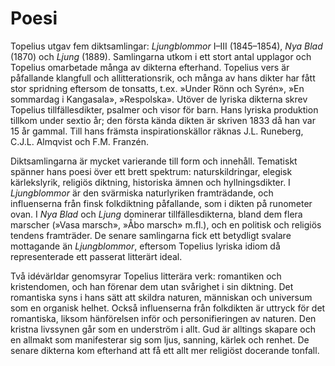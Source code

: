 # Poesi

Topelius utgav fem diktsamlingar: *Ljungblommor* I–III (1845–1854), *Nya Blad* (1870) och *Ljung* (1889). Samlingarna utkom i ett stort antal upplagor och Topelius omarbetade många av dikterna efterhand. Topelius vers är påfallande klangfull och allitterationsrik, och många av hans dikter har fått stor spridning eftersom de tonsatts, t.ex. »Under Rönn och Syrén», »En sommardag i Kangasala», »Respolska». Utöver de lyriska dikterna skrev Topelius tillfällesdikter, psalmer och visor för barn. Hans lyriska produktion tillkom under sextio år; den första kända dikten är skriven 1833 då han var 15 år gammal. Till hans främsta inspirationskällor räknas J.L. Runeberg, C.J.L. Almqvist och F.M. Franzén.<br/>

Diktsamlingarna är mycket varierande till form och innehåll. Tematiskt spänner hans poesi över ett brett spektrum: naturskildringar, elegisk kärlekslyrik, religiös diktning, historiska ämnen och hyllningsdikter. I *Ljungblommor* är den svärmiska naturlyriken framträdande, och influenserna från finsk folkdiktning påfallande, som i dikten på runometer ovan. I *Nya Blad* och *Ljung* dominerar tillfällesdikterna, bland dem flera marscher (»Vasa marsch», »Åbo marsch» m.fl.), och en politisk och religiös tendens framträder. De senare samlingarna fick ett betydligt svalare mottagande än *Ljungblommor*, eftersom Topelius lyriska idiom då representerade ett passerat litterärt ideal.<br/>

Två idévärldar genomsyrar Topelius litterära verk: romantiken och kristendomen, och han förenar dem utan svårighet i sin diktning. Det romantiska syns i hans sätt att skildra naturen, människan och universum som en organisk helhet. Också influenserna från folkdikten är uttryck för det romantiska, liksom hänförelsen inför och personifieringen av naturen. Den kristna livssynen går som en underström i allt. Gud är alltings skapare och en allmakt som manifesterar sig som ljus, sanning, kärlek och renhet. De senare dikterna kom efterhand att få ett allt mer religiöst docerande tonfall.<br/>